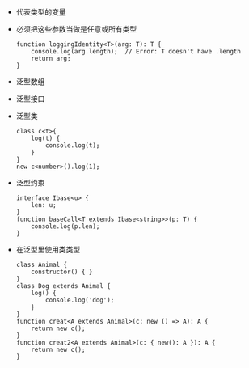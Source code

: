 *  代表类型的变量
*  必须把这些参数当做是任意或所有类型

    ```
    function loggingIdentity<T>(arg: T): T {
        console.log(arg.length);  // Error: T doesn't have .length
        return arg;
    }
    ```

* 泛型数组

* 泛型接口

* 泛型类
    ```
    class c<t>{
        log(t) {
            console.log(t);
        }
    }
    new c<number>().log(1);
    ```

* 泛型约束
    ```
    interface Ibase<u> {
        len: u;
    }
    function baseCall<T extends Ibase<string>>(p: T) {
        console.log(p.len);
    }
    ```

* 在泛型里使用类类型
    ```
    class Animal {
        constructor() { }
    }
    class Dog extends Animal {
        log() {
            console.log('dog');
        }
    }
    function creat<A extends Animal>(c: new () => A): A {
        return new c();
    }
    function creat2<A extends Animal>(c: { new(): A }): A {
        return new c();
    }
    ```
